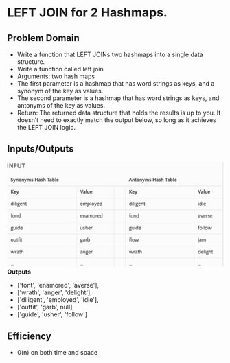 # LEFT JOIN for 2 Hashmaps.

## Problem Domain
- Write a function that LEFT JOINs two hashmaps into a single data structure.
- Write a function called left join
- Arguments: two hash maps
- The first parameter is a hashmap that has word strings as keys, and a synonym of the key as values.
- The second parameter is a hashmap that has word strings as keys, and antonyms of the key as values.
- Return: The returned data structure that holds the results is up to you. It doesn’t need to exactly match the output below, so long as it achieves the LEFT JOIN logic.

## Inputs/Outputs
![Inputs](challenge33.png)
**Outputs**
- ['font', 'enamored', 'averse'],
- ['wrath', 'anger', 'delight'],
- ['diligent', 'employed', 'idle'],
- ['outfit', 'garb', null],
- ['guide', 'usher', 'follow']
## Efficiency
- 0(n) on both time and space
